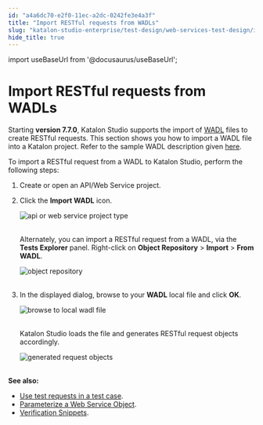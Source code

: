 ```yaml
---
id: "a4a6dc70-e2f0-11ec-a2dc-0242fe3e4a3f"
title: "Import RESTful requests from WADLs"
slug: "katalon-studio-enterprise/test-design/web-services-test-design/import-web-service-objects/import-restful-requests-from-wadls"
hide_title: true
---
```

import useBaseUrl from '@docusaurus/useBaseUrl';


# <a id="id" class="anchor_top_offset"/><a id="ariaid-title1" class="anchor_top_offset"/>Import RESTful requests from WADLs

<p xmlns="http://www.w3.org/1999/xhtml" className="p">Starting <strong className="ph b">version 7.7.0</strong>, Katalon Studio supports   the import of <a className="xref j-external-link" href="https://www.w3.org/Submission/2009/03/" target="_blank">WADL</a> files to   create RESTful requests. This section shows you how to import a   WADL file into a Katalon project. Refer to the sample WADL   description given <a className="xref j-external-link" href="https://www.w3.org/Submission/wadl/#x3-40001.3" target="_blank">here</a>.</p> 
<p xmlns="http://www.w3.org/1999/xhtml" className="p">To import a RESTful request from a WADL to Katalon Studio,   perform the following steps:</p> 
<ol xmlns="http://www.w3.org/1999/xhtml" className="ol"><li className="li">     <p className="p">Create or open an API/Web Service project.</p>   </li><li className="li">     <p className="p">Click the <strong className="ph b">Import WADL</strong> icon.</p>     <p className="p">       <img className="image" src={useBaseUrl("https://github.com/katalon-studio/docs-images/raw/master/katalon-studio/docs/import-wadl/icon.png")} alt="api or web service project type" /><br /><br />     </p>     <p className="p">Alternately, you can import a RESTful request from a WADL, via       the <strong className="ph b">Tests Explorer</strong> panel. Right-click on       <strong className="ph b">Object Repository</strong> &gt; <strong className="ph b">Import</strong>       &gt; <strong className="ph b">From WADL</strong>.</p>     <p className="p">       <img className="image" src={useBaseUrl("https://github.com/katalon-studio/docs-images/raw/master/katalon-studio/docs/import-wadl/K.S.E-8.2.5-import-wadl_api.png")} alt="object repository" /><br /><br />     </p>   </li><li className="li">     <p className="p">In the displayed dialog, browse to your <strong className="ph b">WADL</strong>       local file and click <strong className="ph b">OK</strong>.</p>     <p className="p">       <img className="image" src={useBaseUrl("https://github.com/katalon-studio/docs-images/raw/master/katalon-studio/docs/import-wadl/browse.png")} width={500} alt="browse to local wadl file" /><br /><br />     </p>     <p className="p">Katalon Studio loads the file and generates RESTful request       objects accordingly.</p>     <p className="p">       <img className="image" src={useBaseUrl("https://github.com/katalon-studio/docs-images/raw/master/katalon-studio/docs/import-wadl/imported.png")} width={500} alt="generated request objects" /><br /><br />     </p>   </li></ol> 
<p xmlns="http://www.w3.org/1999/xhtml" className="p">   <strong className="ph b">See also:</strong> </p> 
<ul xmlns="http://www.w3.org/1999/xhtml" className="ul"><li className="li">     <a className="xref" href="/docs/legacy/katalon-studio-enterprise/test-design/web-services-test-design/using-web-services-in-a-test-case">Use       test requests in a test case</a>.</li><li className="li">     <a className="xref" href="/docs/legacy/katalon-studio-enterprise/test-design/web-services-test-design/parameterize-a-web-service-object">Parameterize a       Web Service Object</a>.</li><li className="li">     <a className="xref" href="/docs/legacy/katalon-studio-enterprise/test-design/web-services-test-design/working-with-apiweb-services-project/verification-snippets">Verification       Snippets</a>.</li></ul> 
